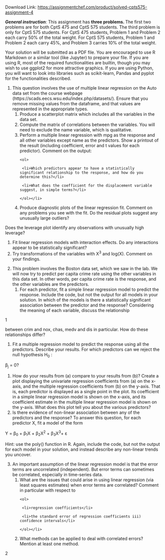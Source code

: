 Download Link: https://assignmentchef.com/product/solved-cpts575-assignment-4
<br>



<strong><em>General instruction</em></strong>: This assignment has <strong>three problems. </strong>The first two problems are for both CptS 475 and CptS 575 students. The third problem is only for CptS 575 students. For CptS 475 students, Problem 1 and Problem 2 each carry 50% of the total weight. For CptS 575 students, Problem 1 and Problem 2 each carry 45%, and Problem 3 carries 10% of the total weight.

Your solution will be submitted as a PDF file. You are encouraged to use R Markdown or a similar tool (like Jupyter) to prepare your file. If you are using R, most of the required functionalities are builtin, though you may wish to use ggplot2 for more attractive graphics. If you are using Python, you will want to look into libraries such as scikit-learn, Pandas and pyplot for the functionalities described.

<ol>

 <li>This question involves the use of multiple linear regression on the Auto data set from the course webpage (https://scads.eecs.wsu.edu/index.php/datasets/). Ensure that you remove missing values from the dataframe, and that values are represented in the appropriate types.

  <ol>

   <li>Produce a scatterplot matrix which includes all the variables in the data set.</li>

   <li>Compute the matrix of correlations between the variables. You will need to exclude the name variable, which is qualitative.</li>

   <li>Perform a multiple linear regression with mpg as the response and all other variables except name as the predictors. Show a printout of the result (including coefficient, error and t values for each predictor). Comment on the output:

    <ol>

     <li>Which predictors appear to have a statistically significant relationship to the response, and how do you determine this?</li>

     <li>What does the coefficient for the displacement variable suggest, in simple terms?</li>

    </ol></li>

   <li>Produce diagnostic plots of the linear regression fit. Comment on any problems you see with the fit. Do the residual plots suggest any unusually large outliers?</li>

  </ol></li>

</ol>

Does the leverage plot identify any observations with unusually high leverage?

<ol>

 <li>Fit linear regression models with interaction effects. Do any interactions appear to be statistically significant?</li>

 <li>Try transformations of the variables with X<sup>3</sup> and log(X). Comment on your findings.</li>

</ol>

<ol start="2">

 <li>This problem involves the Boston data set, which we saw in the lab. We will now try to predict per capita crime rate using the other variables in this data set. In other words, per capita crime rate is the response, and the other variables are the predictors.

  <ol>

   <li>For each predictor, fit a simple linear regression model to predict the response. Include the code, but not the output for all models in your solution. In which of the models is there a statistically significant association between the predictor and the response? Considering the meaning of each variable, discuss the relationship</li>

  </ol></li>

</ol>

1

between crim and nox, chas, medv and dis in particular. How do these relationships differ?

<ol>

 <li>Fit a multiple regression model to predict the response using all the predictors. Describe your results. For which predictors can we reject the null hypothesis H<sub>0</sub> :</li>

</ol>

β<sub>j</sub> = 0?

<ol>

 <li>How do your results from (a) compare to your results from (b)? Create a plot displaying the univariate regression coefficients from (a) on the x-axis, and the multiple regression coefficients from (b) on the y-axis. That is, each predictor is displayed as a single point in the plot. Its coefficient in a simple linear regression model is shown on the x-axis, and its coefficient estimate in the multiple linear regression model is shown on the y-axis. What does this plot tell you about the various predictors?</li>

 <li>Is there evidence of non-linear association between any of the predictors and the response? To answer this question, for each predictor X, fit a model of the form</li>

</ol>

Y = β<sub>0</sub> + β<sub>1</sub>X + β<sub>2</sub>X<sup>2</sup> + β<sub>3</sub>X<sup>3</sup>+ ε

Hint: use the poly() function in R. Again, include the code, but not the output for each model in your solution, and instead describe any non-linear trends you uncover.

<ol start="3">

 <li>An important assumption of the linear regression model is that the error terms are uncorrelated (independent). But error terms can sometimes be correlated, especially in time-series data.

  <ol>

   <li>What are the issues that could arise in using linear regression (via least squares estimates) when error terms are correlated? Comment in particular with respect to

    <ol>

     <li>regression coefficients</li>

     <li>the standard error of regression coefficients iii) confidence intervals</li>

    </ol></li>

   <li>What methods can be applied to deal with correlated errors? Mention at least one method.</li>

  </ol></li>

</ol>













2